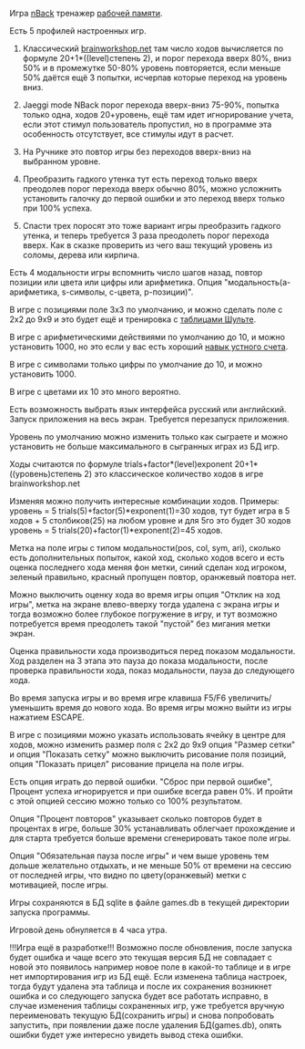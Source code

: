 Игра [nBack](https://ru.wikipedia.org/wiki/%D0%97%D0%B0%D0%B4%D0%B0%D1%87%D0%B0_n-%D0%BD%D0%B0%D0%B7%D0%B0%D0%B4) тренажер [рабочей памяти](https://ru.wikipedia.org/wiki/%D0%A0%D0%B0%D0%B1%D0%BE%D1%87%D0%B0%D1%8F_%D0%BF%D0%B0%D0%BC%D1%8F%D1%82%D1%8C).

Есть 5 профилей настроенных игр.

1) Классический [brainworkshop.net](http://brainworkshop.net/tutorial.html) там число ходов вычисляется по формуле 20+1*((level)степень 2), и порог перехода вверх 80%, вниз 50% и в промежутке 50-80% уровень повторяется, если меньше 50% даётся ещё 3 попытки, исчерпав которые переход на уровень вниз.

2) Jaeggi mode NBack порог перехода вверх-вниз 75-90%, попытка только одна, ходов 20+уровень, ещё там идет игнорирование учета, если этот стимул пользователь пропустил, но в программе эта особенность отсутствует, все стимулы идут в расчет.

3) На Ручнике это повтор игры без переходов вверх-вниз на выбранном уровне.

4) Преобразить гадкого утенка тут есть переход только вверх преодолев порог перехода вверх обычно 80%, можно усложнить установить галочку до первой ошибки и это переход вверх только при 100% успеха.

5) Спасти трех поросят это тоже вариант игры преобразить гадкого утенка, и теперь требуется 3 раза преодолеть порог перехода вверх. Как в сказке проверить из чего ваш текущий уровень из соломы, дерева или кирпича.

Есть 4 модальности игры вспомнить число шагов назад, повтор позиции или цвета или цифры или арифметика. Опция "модальность(a-арифметика, s-символы, c-цвета, р-позиции)".

В игре с позициями поле 3х3 по умолчанию, и можно сделать поле с 2х2 до 9х9 и это будет ещё и тренировка с [таблицами Шульте](https://ru.wikipedia.org/wiki/%D0%A2%D0%B0%D0%B1%D0%BB%D0%B8%D1%86%D0%B0_%D0%A8%D1%83%D0%BB%D1%8C%D1%82%D0%B5).

В игре с арифметическими действиями по умолчанию до 10, и можно установить 1000, но это если у вас есть хороший [навык устного счета](https://ru.wikipedia.org/wiki/%D0%90%D0%B1%D0%B0%D0%BA).

В игре с символами только цифры по умолчание до 10, и можно установить 1000.

В игре с цветами их 10 это много вероятно.

Есть возможность выбрать язык интерфейса русский или английский. Запуск приложения на весь экран. Требуется перезапуск приложения.

Уровень по умолчанию можно изменить только как сыграете и можно установить не больше максимального в сыгранных играх из БД игр.

Ходы считаются по формуле trials+factor*(level)exponent 20+1*((уровень)степень 2) это классическое количество ходов в игре brainworkshop.net

Изменяя можно получить интересные комбинации ходов. Примеры: уровень = 5 trials(5)+factor(5)*exponent(1)=30 ходов, тут будет игра в 5 ходов + 5 столбиков(25) на любом уровне и для 5го это будет 30 ходов уровень = 5 trials(20)+factor(1)*exponent(2)=45 ходов.

Метка на поле игры с типом модальности(pos, col, sym, ari), сколько есть дополнительных попыток, какой ход, сколько ходов всего и есть оценка последнего хода меняя фон метки, синий сделан ход игроком, зеленый правильно, красный пропущен повтор, оранжевый повтора нет.

Можно выключить оценку хода во время игры опция "Отклик на ход игры", метка на экране влево-вверху тогда удалена с экрана игры и тогда возможно более глубокое погружение в игру, и тут возможно потребуется время преодолеть такой "пустой" без мигания метки экран.

Оценка правильности хода производиться перед показом модальности. Ход разделен на 3 этапа это пауза до показа модальности, после проверка правильности хода, показ модальности, пауза до следующего хода.

Во время запуска игры и во время игре клавиша F5/F6 увеличить/уменьшить время до нового хода. Во время игры можно выйти из игры нажатием ESCAPE.

В игре с позициями можно указать использовать ячейку в центре для ходов, можно изменить размер поля с 2х2 до 9x9 опция "Размер сетки" и опция "Показать сетку" можно выключить рисование поля позиций, опция "Показать прицел" рисование прицела на поле игры.

Есть опция играть до первой ошибки. "Сброс при первой ошибке", Процент успеха игнорируется и при ошибке всегда равен 0%. И пройти с этой опцией сессию можно только со 100% результатом.

Опция "Процент повторов" указывает сколько повторов будет в процентах в игре, больше 30% устанавливать облегчает прохождение и для старта требуется больше времени сгенерировать такое поле игры.

Опция "Обязательная пауза после игры" и чем выше уровень тем дольше желательно отдыхать, и не меньше 50% от времени на сессию от последней игры, что видно по цвету(оранжевый) метки с мотивацией, после игры.

Игры сохраняются в БД sqlite в файле games.db в текущей директории запуска программы.

Игровой день обнуляется в 4 часа утра.

!!!Игра ещё в разработке!!! Возможно после обновления, после запуска будет ошибка и чаще всего это текущая версия БД не совпадает с новой это появилось например новое поле в какой-то таблице и в игре нет импортирования игр из БД ещё. Если изменена таблица настроек, тогда будут удалена эта таблица и после их сохранения возникнет ошибка и со следующего запуска будет все работать исправно, в случае изменения таблицы сохраненных игр, уже требуется вручную переименовать текущую БД(сохранить игры) и снова попробовать запустить, при появлении даже после удаления БД(games.db), опять ошибки будет уже интересно увидеть вывод стека ошибки.
